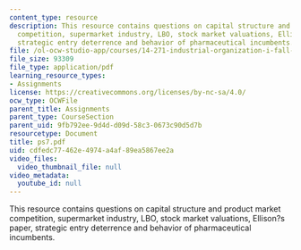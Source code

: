 ```yaml
---
content_type: resource
description: This resource contains questions on capital structure and product market
  competition, supermarket industry, LBO, stock market valuations, Ellison?s paper,
  strategic entry deterrence and behavior of pharmaceutical incumbents.
file: /ol-ocw-studio-app/courses/14-271-industrial-organization-i-fall-2005/cdfedc77462e4974a4af89ea5867ee2a_ps7.pdf
file_size: 93309
file_type: application/pdf
learning_resource_types:
- Assignments
license: https://creativecommons.org/licenses/by-nc-sa/4.0/
ocw_type: OCWFile
parent_title: Assignments
parent_type: CourseSection
parent_uid: 9fb792ee-9d4d-d09d-58c3-0673c90d5d7b
resourcetype: Document
title: ps7.pdf
uid: cdfedc77-462e-4974-a4af-89ea5867ee2a
video_files:
  video_thumbnail_file: null
video_metadata:
  youtube_id: null
---
```

This resource contains questions on capital structure and product market competition, supermarket industry, LBO, stock market valuations, Ellison?s paper, strategic entry deterrence and behavior of pharmaceutical incumbents.